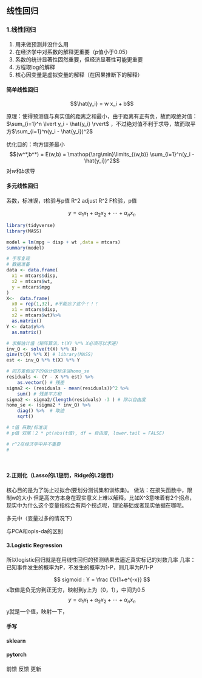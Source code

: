 ## 线性回归
### 1.线性回归
1. 用来做预测并没什么用
2. 在经济学中对系数的解释更重要（p值小于0.05）
3. 系数的统计显著性固然重要，但经济显著性可能更重要
4. 方程取log的解释
5. 核心因变量是虚拟变量的解释（在因果推断下的解释）

   
#### 简单线性回归
$$\hat{y_i} = w x_i + b$$

原理：使得预测值与真实值的距离之和最小，由于距离有正有负，故而取绝对值：$\sum_{i=1}^n \lvert y_i - \hat{y_i}  \rvert$ ，不过绝对值不利于求导，故而取平方$\sum_{i=1}^n(y_i - \hat{y_i})^2$

优化目的：均方误差最小
$$(w^*,b^*) = E(w,b) = \mathop{\arg\min}\limits_{(w,b)} \sum_{i=1}^n(y_i - \hat{y_i})^2$$
对$w$和$b$求导
$$
$$
#### 多元线性回归




系数，标准误，t检验与p值
R^2 adjust R^2 F检验，p值

$$y = \alpha_1x_1 + \alpha_2x_2 + \cdots + \alpha_nx_n$$


```r
library(tidyverse)
library(MASS)

model = lm(mpg ~ disp + wt ,data = mtcars) 
summary(model)

# 手写复现
# 数据准备
data <- data.frame(
  x1 = mtcars$disp,
  x2 = mtcars$wt,
  y = mtcars$mpg 
)
X<-  data.frame(
  x0 = rep(1,32), #不能忘了这个！！！
  x1 = mtcars$disp,
  x2 = mtcars$wt)%>%
  as.matrix()
Y <- data$y%>%
  as.matrix()

# 求解估计值（矩阵算法，t(X) %*% X必须可以求逆）
inv_Q <- solve(t(X) %*% X)
ginv(t(X) %*% X) # library(MASS)
est <- inv_Q %*% t(X) %*% Y

# 同方差假设下的估计值标注误homo_se
residuals <- (Y - X %*% est) %>%
    as.vector() # 残差
sigma2 <- (residuals - mean(residuals))^2 %>% 
    sum() # 残差平方和
sigma2 <- sigma2/(length(residuals) -3 ) # 除以自由度
homo_se <- (sigma2 * inv_Q) %>% 
    diag() %>%  # 取迹
    sqrt()  

# t值 系数/标准误
# p值 双尾：2 * pt(abs(t值), df = 自由度, lower.tail = FALSE)

# r^2在经济学中并不重要
# 

    
```


#### 2.正则化（Lasso的L1惩罚，Ridge的L2惩罚）
核心目的是为了防止过拟合(要划分测试集和训练集)。
做法：在损失函数中，限制w的大小
但是高次方本身在现实意义上难以解释，比如X^3意味着有2个拐点，
现实中为什么这个变量指标会有两个拐点呢，理论基础或者现实依据在哪呢。

多元中（变量过多的情况下）


与PCA和opls-da的区别


#### 3.Logistic Regression
所以logistic回归就是在用线性回归的预测结果去逼近真实标记的对数几率
几率：已知事件发生的概率为P，不发生的概率为1-P，则几率为P/1-P

$$ sigmoid : Y = \frac {1}{1+e^{-x}}  $$
x取值是负无穷到正无穷，映射到y上为（0，1），中间为0.5
$$y = \alpha_1x_1 + \alpha_2x_2 + \cdots + \alpha_nx_n$$
y就是一个值，映射一下，



#### 手写
#### sklearn
#### pytorch
前馈
反馈
更新